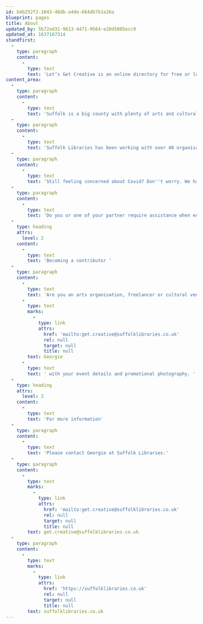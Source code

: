 ```yaml
---
id: b4b252f2-1043-48db-a4de-664db7b1e26a
blueprint: pages
title: About
updated_by: 5b72ad31-9613-4471-9564-e28d5005ecc0
updated_at: 1637167314
standfirst:
  -
    type: paragraph
    content:
      -
        type: text
        text: 'Let’s Get Creative is an online directory for free or low-cost creative activities & events happening in Suffolk.'
content_area:
  -
    type: paragraph
    content:
      -
        type: text
        text: 'Suffolk is a big county with plenty of arts and cultural activities on offer, so when taking a look at the big picture, or trying to find a course or event specific to your needs, it’s easy to feel overwhelmed. That’s why Suffolk Libraries has done the work for you. Think of Let''s Get Creative as your own, personal virtual community notice board. We have selected free and low cost activities from all over Suffolk and put them in an easy access online directory.'
  -
    type: paragraph
    content:
      -
        type: text
        text: 'Suffolk Libraries has been working with over 40 organisations from all over Suffolk to make high quality, creative experiences available to everyone. Browse the Let''s Get Creative site to find fun days out for all the family, peaceful and restorative craft activities for young and old, musical events and immersive performances - all for free or at a low cost. '
  -
    type: paragraph
    content:
      -
        type: text
        text: 'Still feeling concerned about Covid? Don''t worry. We have selected a mix of live and digital activities for you to attend, just check the top right hand corner of the activity page to see whether the event is inside, outside or on a virtual call. '
  -
    type: paragraph
    content:
      -
        type: text
        text: 'Do you or one of your partner require assistance when entering buildings or watching live perfomances. We have included accessibility listings where possible in the top right hand corner of our pages. '
  -
    type: heading
    attrs:
      level: 2
    content:
      -
        type: text
        text: 'Becoming a contributor '
  -
    type: paragraph
    content:
      -
        type: text
        text: 'Are you an arts organisation, freelancer or cultural venue who is looking to share event and activity information on the site? If so, please head over to our contributor''s page to read the terms and conditions for providing content for Let''s Get Creative. Once you''ve done that then please contact '
      -
        type: text
        marks:
          -
            type: link
            attrs:
              href: 'mailto:get.creative@suffolklibraries.co.uk'
              rel: null
              target: null
              title: null
        text: Georgie
      -
        type: text
        text: ' with your event details and promotional photography. '
  -
    type: heading
    attrs:
      level: 2
    content:
      -
        type: text
        text: 'For more information'
  -
    type: paragraph
    content:
      -
        type: text
        text: 'Please contact Georgie at Suffolk Libraries:'
  -
    type: paragraph
    content:
      -
        type: text
        marks:
          -
            type: link
            attrs:
              href: 'mailto:get.creative@suffolklibraries.co.uk'
              rel: null
              target: null
              title: null
        text: get.creative@suffolklibraries.co.uk
  -
    type: paragraph
    content:
      -
        type: text
        marks:
          -
            type: link
            attrs:
              href: 'https://suffolklibraries.co.uk'
              rel: null
              target: null
              title: null
        text: suffolklibraries.co.uk
---
```

